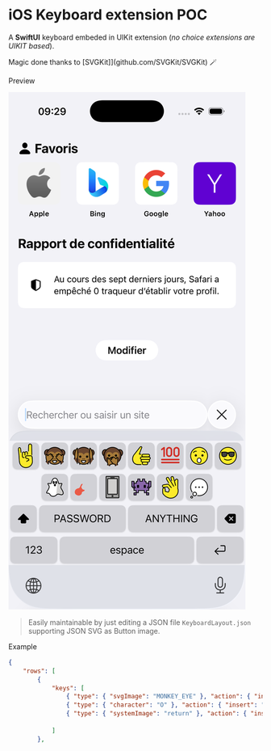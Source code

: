 # iOS Keyboard extension POC

A **SwiftUI** keyboard embeded in UIKit extension (_no choice extensions are UIKIT based_).

Magic done thanks to [SVGKit]](github.com/SVGKit/SVGKit) 🪄

Preview

![preview](/preview.png)

> Easily maintainable by just editing a JSON file `KeyboardLayout.json` supporting JSON SVG as Button image.

Example

```JSON
{
    "rows": [
        {
            "keys": [
                { "type": { "svgImage": "MONKEY_EYE" }, "action": { "insert": "🙈" }, "width": 45 },
                { "type": { "character": "O" }, "action": { "insert": "b" } },
                { "type": { "systemImage": "return" }, "action": { "insert": "\n" }, "width": 80 }

            ]
        },
```

